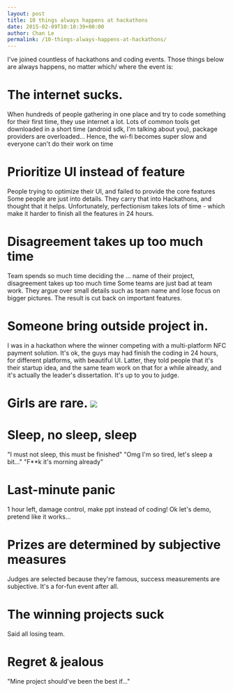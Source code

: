 ```yaml
---
layout: post
title: 10 things always happens at hackathons
date: 2015-02-09T10:10:39+00:00
author: Chan Le
permalink: /10-things-always-happens-at-hackathons/
---
```

I've joined countless of hackathons and coding events. Those things below are always happens, no matter which/ where the event is:

# The internet sucks.

When hundreds of people gathering in one place and try to code something for their first time, they use internet a lot. Lots of common tools get downloaded in a short time (android sdk, I'm talking about you), package providers are overloaded... Hence, the wi-fi becomes super slow and everyone can't do their work on time

# Prioritize UI instead of feature

People trying to optimize their UI, and failed to provide the core features Some people are just into details. They carry that into Hackathons, and thought that it helps. Unfortunately, perfectionism takes lots of time - which make it harder to finish all the features in 24 hours.

# Disagreement takes up too much time

Team spends so much time deciding the ... name of their project, disagreement takes up too much time Some teams are just bad at team work. They argue over small details such as team name and lose focus on bigger pictures. The result is cut back on important features.

# Someone bring outside project in.

I was in a hackathon where the winner competing with a multi-platform NFC payment solution. It's ok, the guys may had finish the coding in 24 hours, for different platforms, with beautiful UI. Latter, they told people that it's their startup idea, and the same team work on that for a while already, and it's actually the leader's dissertation. It's up to you to judge.

# Girls are rare. ![](http://rs1img.memecdn.com/engineer-students-reaction-when-they-see-a-girl_gp_1017869.jpg)

# Sleep, no sleep, sleep

"I must not sleep, this must be finished" "Omg I'm so tired, let's sleep a bit..." "F**k it's morning already"

# Last-minute panic

1 hour left, damage control, make ppt instead of coding! Ok let's demo, pretend like it works...

# Prizes are determined by subjective measures

Judges are selected because they're famous, success measurements are subjective. It's a for-fun event after all.

# The winning projects suck

Said all losing team.

# Regret & jealous

"Mine project should've been the best if..."

